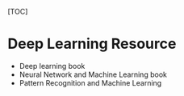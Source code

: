 [TOC]
# Deep Learning Resource
- Deep learning book
- Neural Network and Machine Learning book
- Pattern Recognition and Machine Learning
